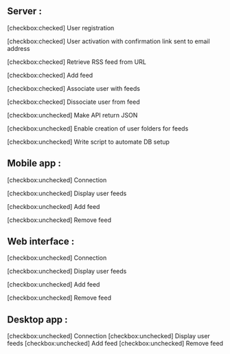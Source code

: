 ## Server :


[checkbox:checked] User registration

[checkbox:checked] User activation with confirmation link sent to email address

[checkbox:checked] Retrieve RSS feed from URL

[checkbox:checked] Add feed

[checkbox:checked] Associate user with feeds

[checkbox:checked] Dissociate user from feed

[checkbox:unchecked] Make API return JSON

[checkbox:unchecked] Enable creation of user folders for feeds

[checkbox:unchecked] Write script to automate DB setup


 
 ## Mobile app :
 

[checkbox:unchecked] Connection

[checkbox:unchecked] Display user feeds

[checkbox:unchecked] Add feed

[checkbox:unchecked] Remove feed

 
 ## Web interface :


[checkbox:unchecked] Connection

[checkbox:unchecked] Display user feeds

[checkbox:unchecked] Add feed

[checkbox:unchecked] Remove feed
 
 
 ## Desktop app :
 
 
[checkbox:unchecked] Connection
[checkbox:unchecked] Display user feeds
[checkbox:unchecked] Add feed
[checkbox:unchecked] Remove feed 